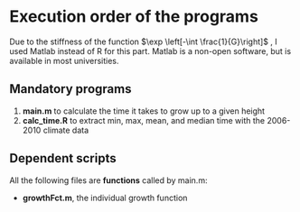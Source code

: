 # Execution order of the programs

Due to the stiffness of the function $\exp \left[-\int \frac{1}{G}\right]$ , I used Matlab instead of R for this part. Matlab is a non-open software, but is available in most universities.

## Mandatory programs

1. **main.m** to calculate the time it takes to grow up to a given height
2. **calc_time.R** to extract min, max, mean, and median time with the 2006-2010 climate data

## Dependent scripts

All the following files are **functions** called by main.m:

- **growthFct.m**, the individual growth function
